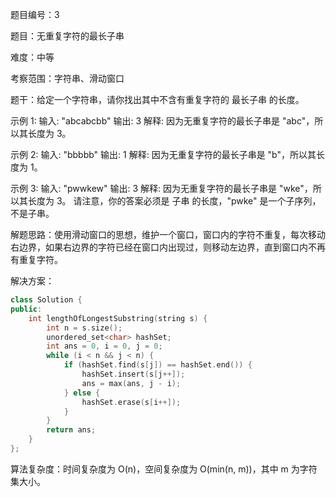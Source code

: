 题目编号：3

题目：无重复字符的最长子串

难度：中等

考察范围：字符串、滑动窗口

题干：给定一个字符串，请你找出其中不含有重复字符的 最长子串 的长度。

示例 1:
输入: "abcabcbb"
输出: 3 
解释: 因为无重复字符的最长子串是 "abc"，所以其长度为 3。

示例 2:
输入: "bbbbb"
输出: 1
解释: 因为无重复字符的最长子串是 "b"，所以其长度为 1。

示例 3:
输入: "pwwkew"
输出: 3
解释: 因为无重复字符的最长子串是 "wke"，所以其长度为 3。
     请注意，你的答案必须是 子串 的长度，"pwke" 是一个子序列，不是子串。

解题思路：使用滑动窗口的思想，维护一个窗口，窗口内的字符不重复，每次移动右边界，如果右边界的字符已经在窗口内出现过，则移动左边界，直到窗口内不再有重复字符。

解决方案：

```cpp
class Solution {
public:
    int lengthOfLongestSubstring(string s) {
        int n = s.size();
        unordered_set<char> hashSet;
        int ans = 0, i = 0, j = 0;
        while (i < n && j < n) {
            if (hashSet.find(s[j]) == hashSet.end()) {
                hashSet.insert(s[j++]);
                ans = max(ans, j - i);
            } else {
                hashSet.erase(s[i++]);
            }
        }
        return ans;
    }
};
```

算法复杂度：时间复杂度为 O(n)，空间复杂度为 O(min(n, m))，其中 m 为字符集大小。